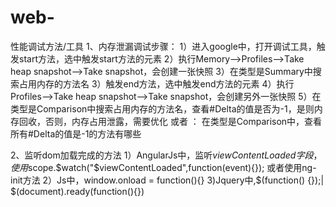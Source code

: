 # web-
性能调试方法/工具
1、内存泄漏调试步骤：
    1）进入google中，打开调试工具，触发start方法，选中触发start方法的元素
    2）执行Memory-->Profiles-->Take heap snapshot-->Take snapshot，会创建一张快照
    3）在类型是Summary中搜索占用内存的方法名
    3）触发end方法，选中触发end方法的元素
    4）执行Profiles-->Take heap snapshot-->Take snapshot，会创建另外一张快照
    5）在类型是Comparison中搜索占用内存的方法名，查看#Delta的值是否为-1，是则内存回收，否则，内存占用泄露，需要优化
       或者 ： 在类型是Comparison中，查看所有#Delta的值是-1的方法有哪些
       
2、监听dom加载完成的方法
    1）AngularJs中，监听$viewContentLoaded字段，使用$scope.$watch("$viewContentLoaded",function(event){});
       或者使用ng-init方法
    2）Js中，window.onload = function(){}
    3)Jquery中,$(function() {});| $(document).ready(function(){})
